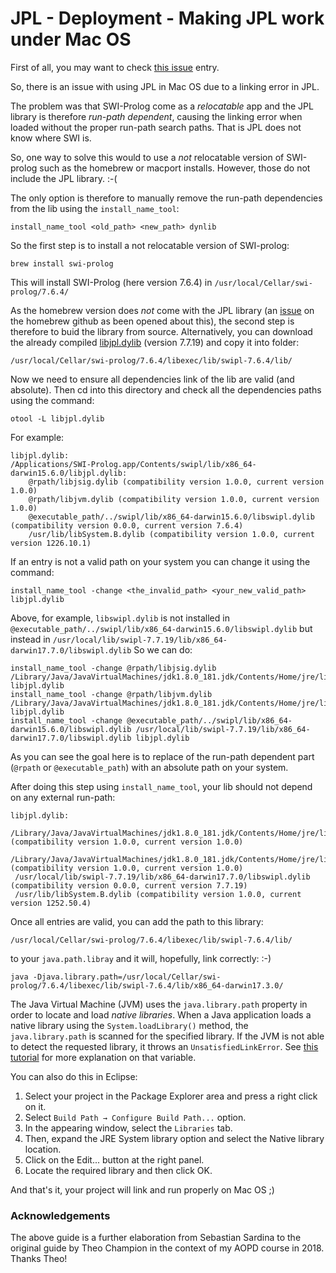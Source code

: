 # JPL - Deployment - Making JPL work under Mac OS

First of all, you may want to check [this issue](https://github.com/SWI-Prolog/packages-jpl/issues/2#event-1900141361) entry.
 
So, there is an issue with using JPL in Mac OS due to a linking error in JPL. 

The problem was that SWI-Prolog come as a _relocatable_ app and the JPL library is therefore _run-path dependent_, causing the linking error when loaded without the proper run-path search paths. That is JPL does not know where SWI is.
 
So, one way to solve this would to use a _not_ relocatable version of SWI-prolog such as the homebrew or macport installs. However, those do not include the JPL library. :-(
 
The only option is therefore to manually remove the run-path dependencies from the lib using the `install_name_tool`: 

    install_name_tool <old_path> <new_path> dynlib

So the first step is to install a not relocatable version of SWI-prolog:

    brew install swi-prolog

This will install SWI-Prolog (here version 7.6.4) in `/usr/local/Cellar/swi-prolog/7.6.4/`

As the homebrew version does _not_ come with the JPL library (an [issue](https://github.com/Homebrew/homebrew-core/issues/32364) on the homebrew github as been opened about this), the second step is therefore to buid the library from source. Alternatively, you can download the already compiled  [libjpl.dylib](files/libjpl.dylib) (version 7.7.19) and copy it into folder:

    /usr/local/Cellar/swi-prolog/7.6.4/libexec/lib/swipl-7.6.4/lib/

Now we need to ensure all dependencies link of the lib are valid (and absolute).
Then cd into this directory and check all the dependencies paths using the command:

    otool -L libjpl.dylib

For example:

    libjpl.dylib:
    /Applications/SWI-Prolog.app/Contents/swipl/lib/x86_64-darwin15.6.0/libjpl.dylib:
        @rpath/libjsig.dylib (compatibility version 1.0.0, current version 1.0.0)
        @rpath/libjvm.dylib (compatibility version 1.0.0, current version 1.0.0)
        @executable_path/../swipl/lib/x86_64-darwin15.6.0/libswipl.dylib (compatibility version 0.0.0, current version 7.6.4)
        /usr/lib/libSystem.B.dylib (compatibility version 1.0.0, current version 1226.10.1)

If an entry is not a valid path on your system you can change it using the command:

    install_name_tool -change <the_invalid_path> <your_new_valid_path> libjpl.dylib

Above, for example, `libswipl.dylib` is not installed in  `@executable_path/../swipl/lib/x86_64-darwin15.6.0/libswipl.dylib` but instead in `/usr/local/lib/swipl-7.7.19/lib/x86_64-darwin17.7.0/libswipl.dylib`
So we can do:

    install_name_tool -change @rpath/libjsig.dylib /Library/Java/JavaVirtualMachines/jdk1.8.0_181.jdk/Contents/Home/jre/lib/server/libjsig.dylib libjpl.dylib
    install_name_tool -change @rpath/libjvm.dylib /Library/Java/JavaVirtualMachines/jdk1.8.0_181.jdk/Contents/Home/jre/lib/server/libjvm.dylib libjpl.dylib
    install_name_tool -change @executable_path/../swipl/lib/x86_64-darwin15.6.0/libswipl.dylib /usr/local/lib/swipl-7.7.19/lib/x86_64-darwin17.7.0/libswipl.dylib libjpl.dylib

As you can see the goal here is to replace of the run-path dependent part (`@rpath` or `@executable_path`) with an absolute path on your system.

After doing this step using `install_name_tool`, your lib should not depend on any external run-path:

    libjpl.dylib:
     /Library/Java/JavaVirtualMachines/jdk1.8.0_181.jdk/Contents/Home/jre/lib/server/libjsig.dylib (compatibility version 1.0.0, current version 1.0.0)
     /Library/Java/JavaVirtualMachines/jdk1.8.0_181.jdk/Contents/Home/jre/lib/server/libjvm.dylib (compatibility version 1.0.0, current version 1.0.0)
     /usr/local/lib/swipl-7.7.19/lib/x86_64-darwin17.7.0/libswipl.dylib (compatibility version 0.0.0, current version 7.7.19)
     /usr/lib/libSystem.B.dylib (compatibility version 1.0.0, current version 1252.50.4)


Once all entries are valid, you can add the path to this library:

    /usr/local/Cellar/swi-prolog/7.6.4/libexec/lib/swipl-7.6.4/lib/ 

to your `java.path.libray` and it will, hopefully, link correctly: :-)
  
    java -Djava.library.path=/usr/local/Cellar/swi-prolog/7.6.4/libexec/lib/swipl-7.6.4/lib/x86_64-darwin17.3.0/
 
The Java Virtual Machine (JVM) uses the `java.library.path` property in order to locate and load _native libraries_. 
When a Java application loads a native library using the `System.loadLibrary()` method, the `java.library.path` is scanned for the specified library. 
If the JVM is not able to detect the requested library, it throws an `UnsatisfiedLinkError`. 
See [this tutorial](https://examples.javacodegeeks.com/java-basics/java-library-path-what-is-it-and-how-to-use/) for more explanation on that variable.


You can also do this in Eclipse: 

1. Select your project in the Package Explorer area and press a right click on it.
2. Select `Build Path → Configure Build Path...` option.
3. In the appearing window, select the `Libraries` tab.
4. Then, expand the JRE System library option and select the Native library location.
5. Click on the Edit... button at the right panel.
6. Locate the required library and then click OK.
 
And that's it, your project will link and run properly on Mac OS ;)


### Acknowledgements

The above guide is a further elaboration from Sebastian Sardina to the original guide by Theo Champion in the context of my AOPD course in 2018. Thanks Theo!